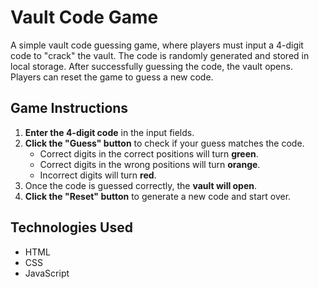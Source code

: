 # Vault Code Game

A simple vault code guessing game, where players must input a 4-digit code to "crack" the vault. The code is randomly generated and stored in local storage. After successfully guessing the code, the vault opens. Players can reset the game to guess a new code.

## Game Instructions

1. **Enter the 4-digit code** in the input fields.
2. **Click the "Guess" button** to check if your guess matches the code.
   - Correct digits in the correct positions will turn **green**.
   - Correct digits in the wrong positions will turn **orange**.
   - Incorrect digits will turn **red**.
3. Once the code is guessed correctly, the **vault will open**.
4. **Click the "Reset" button** to generate a new code and start over.

## Technologies Used

- HTML
- CSS
- JavaScript
